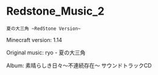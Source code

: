 # Redstone_Music_2
`夏の大三角 ~RedStone Version~`


Minecraft version: 1.14

Original music: ryo - 夏の大三角

Album: 素晴らしき日々〜不連続存在〜 サウンドトラックCD
